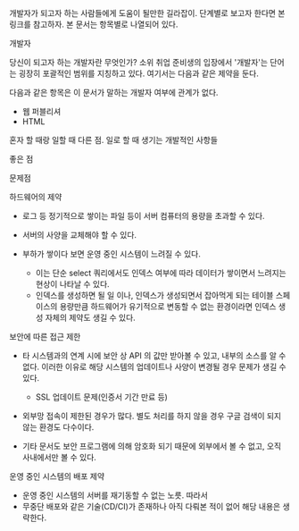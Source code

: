개발자가 되고자 하는 사람들에게 도움이 될만한 길라잡이. 단계별로 보고자 한다면 본 링크를 참고하자. 본 문서는 항목별로 나열되어 있다.

개발자

 당신이 되고자 하는 개발자란 무엇인가? 소위 취업 준비생의 입장에서 '개발자'는 단어는 굉장히 포괄적인 범위를 지칭하고 있다. 여기서는 다음과 같은 제약을 둔다. 

다음과 같은 항목은 이 문서가 말하는 개발자 여부에 관계가 없다.
- 웹 퍼블리셔
- HTML







혼자 할 때랑 일할 때 다른 점. 일로 할 때 생기는 개발적인 사항들

좋은 점

문제점

하드웨어의 제약

- 로그 등 정기적으로 쌓이는 파일 등이 서버 컴퓨터의 용량을 초과할 수 있다.
- 서버의 사양을 교체해야 할 수 있다.

- 부하가 쌓이다 보면 운영 중인 시스템이 느려질 수 있다.
  - 이는 단순 select 쿼리에서도 인덱스 여부에 따라 데이터가 쌓이면서 느려지는 현상이 나타날 수 있다.
  - 인덱스를 생성하면 될 일 이나, 인덱스가 생성되면서 잡아먹게 되는 테이블 스페이스의 용량만큼 하드웨어가 유기적으로 변동할 수 없는 환경이라면 인덱스 생성 자체의 제약도 생길 수 있다.



보안에 따른 접근 제한

- 타 시스템과의 연계 시에 보안 상 API 의 값만 받아볼 수 있고, 내부의 소스를 알 수 없다. 이러한 이유로 해당 시스템의 업데이트나 사양이 변경될 경우 문제가 생길 수 있다.
  - SSL 업데이트 문제(인증서 기간 만료 등)

- 외부망 접속이 제한된 경우가 많다. 별도 처리를 하지 않을 경우 구글 검색이 되지 않는 환경도 다수이다.

- 기타 문서도 보안 프로그램에 의해 암호화 되기 때문에 외부에서 볼 수 없고, 오직 사내에서만 볼 수 있다.



운영 중인 시스템의 배포 제약

- 운영 중인 시스템의 서버를 재기동할 수 없는 노릇. 따라서
- 무중단 배포와 같은 기술(CD/CI)가 존재하나 아직 다뤄본 적이 없어 해당 내용은 생략한다.

